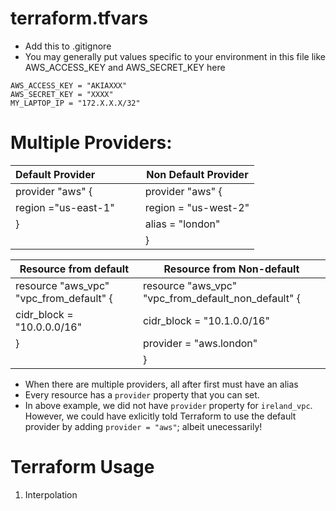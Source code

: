﻿# terraform.tfvars
* Add this to .gitignore 
* You may generally put values specific to your environment in this file like AWS_ACCESS_KEY and AWS_SECRET_KEY here
```
AWS_ACCESS_KEY = "AKIAXXX"
AWS_SECRET_KEY = "XXXX"
MY_LAPTOP_IP = "172.X.X.X/32"
```
# Multiple Providers:

| Default Provider &nbsp;&nbsp;&nbsp;&nbsp;&nbsp;&nbsp;&nbsp;&nbsp;&nbsp;&nbsp;&nbsp;&nbsp; &nbsp;|      Non Default Provider      | 
|--------------------------                     |--------------------------------|
| provider "aws" {                              |  provider "aws" {              | 
| region ="us-east-1"                           |    region = "us-west-2"        |  
| }                                             |    alias = "london"            |
|                                               |     }                          |

| Resource from default                         |      Resource from Non-default      | 
|--------------------                           |-------------------------------- |
| resource "aws_vpc" "vpc_from_default" {       | resource "aws_vpc" "vpc_from_default_non_default" { |
|  cidr_block = "10.0.0.0/16"                   | cidr_block = "10.1.0.0/16" |
|} | provider = "aws.london"                    |
|                                               |}|

* When there are multiple providers, all after first must have an alias
* Every resource has a ```provider``` property that you can set. 
* In above example, we did not have ```provider``` property for ```ireland_vpc```. However, we could have exlicitly told Terraform to use the default provider by adding ```provider = "aws"```; albeit unecessarily!


# Terraform Usage
1. Interpolation

